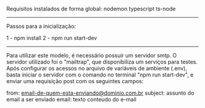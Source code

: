 Requisitos instalados de forma global:
nodemon
typescript
ts-node

---------------------

Passos para a inicialização:

1 - npm install
2 - npm run start-dev


----------------------

Para utilizar este modelo, é necessário possuir um servidor smtp. O servidor utilizado foi o "mailtrap", que disponibiliza um serviços para testes.
Após configurar os acessos no arquivo de variáveis de ambiente (.env), basta iniciar o servidor com o comando no terminal "npm run start-dev", e enviar uma requisição post com os seguintes campos:

from: email-de-quem-esta-enviando@dominio.com.br
subject: assunto do email a ser enviado
email: texto conteudo do e-mail
